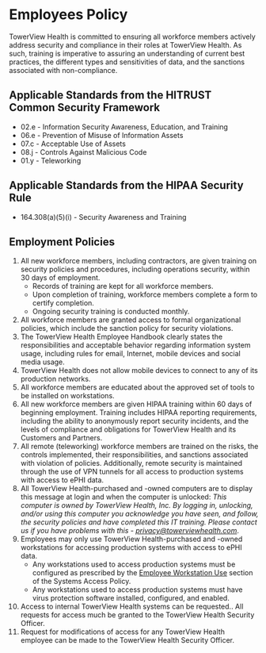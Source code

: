 # Employees Policy

TowerView Health is committed to ensuring all workforce members actively address security and compliance in their roles at TowerView Health. As such, training is imperative to assuring an understanding of current best practices, the different types and sensitivities of data, and the sanctions associated with non-compliance.

## Applicable Standards from the HITRUST Common Security Framework

* 02.e - Information Security Awareness, Education, and Training
* 06.e - Prevention of Misuse of Information Assets
* 07.c - Acceptable Use of Assets
* 08.j - Controls Against Malicious Code
* 01.y - Teleworking

## Applicable Standards from the HIPAA Security Rule

* 164.308(a)(5)(i) - Security Awareness and Training


## Employment Policies

1. All new workforce members, including contractors, are given training on security policies and procedures, including operations security, within 30 days of employment.
	* Records of training are kept for all workforce members.
	* Upon completion of training, workforce members complete a form to certify completion.
	* Ongoing security training is conducted monthly.
2. All workforce members are granted access to formal organizational policies, which include the sanction policy for security violations.
3. The TowerView Health Employee Handbook clearly states the responsibilities and acceptable behavior regarding information system usage, including rules for email, Internet, mobile devices and social media usage.
4. TowerView Health does not allow mobile devices to connect to any of its production networks.
5. All workforce members are educated about the approved set of tools to be installed on workstations.
6. All new workforce members are given HIPAA training within 60 days of beginning employment. Training includes HIPAA reporting requirements, including the ability to anonymously report security incidents, and the levels of compliance and obligations for TowerView Health and its Customers and Partners.
7. All remote (teleworking) workforce members are trained on the risks, the controls implemented, their responsibilities, and sanctions associated with violation of policies. Additionally, remote security is maintained through the use of VPN tunnels for all access to production systems with access to ePHI data.
8. All TowerView Health-purchased and -owned computers are to display this message at login and when the computer is unlocked: *This computer is owned by TowerView Health, Inc. By logging in, unlocking, and/or using this computer you acknowledge you have seen, and follow, the security policies and have completed this IT training. Please contact us if you have problems with this - privacy@towerviewhealth.com*.
9. Employees may only use TowerView Health-purchased and -owned workstations for accessing production systems with access to ePHI data.
	* Any workstations used to access production systems must be configured as prescribed by the [Employee Workstation Use](#employee-workstation-use) section of the Systems Access Policy.
	* Any workstations used to access production systems must have virus protection software installed, configured, and enabled.
10. Access to internal TowerView Health systems can be requested.. All requests for access much be granted to the TowerView Health Security Officer.
11. Request for modifications of access for any TowerView Health employee can be made to the TowerView Health Security Officer.
